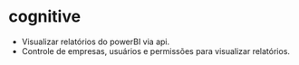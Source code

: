 # cognitive
 - Visualizar relatórios do powerBI via api.
 - Controle de empresas, usuários e permissões para visualizar relatórios.
